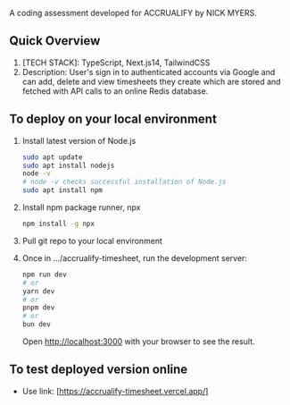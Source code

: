 A coding assessment developed for ACCRUALIFY by NICK MYERS.

## Quick Overview

1. [TECH STACK]: TypeScript, Next.js14, TailwindCSS
2. Description: User's sign in to authenticated accounts via Google and can add, delete and view timesheets they create which are stored and fetched with API calls to an online Redis database.


## To deploy on your local environment

1. Install latest version of Node.js
    ```bash
    sudo apt update
    sudo apt install nodejs
    node -v
    # node -v checks successful installation of Node.js
    sudo apt install npm
    ```
2. Install npm package runner, npx
    ```bash
    npm install -g npx
    ```
3. Pull git repo to your local environment
4. Once in .../accrualify-timesheet, run the development server:

    ```bash
    npm run dev
    # or
    yarn dev
    # or
    pnpm dev
    # or
    bun dev
    ```

    Open [http://localhost:3000](http://localhost:3000) with your browser to see the result.


## To test deployed version online

- Use link: [https://accrualify-timesheet.vercel.app/] 

